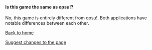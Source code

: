 #### Is this game the same as opsu!?

No, this game is entirely different from opsu!. Both applications have notable differences between each other.

[Back to home](../index)

[Suggest changes to the page](https://github.com/NeroYuki/osudroid-guide/edit/main/docs/introduction/opsu.md)